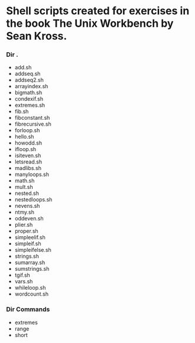 # Shell scripts created for exercises in the book The Unix Workbench by Sean Kross.

### Dir .

- add.sh
- addseq.sh
- addseq2.sh
- arrayindex.sh
- bigmath.sh
- condexif.sh
- extremes.sh
- fib.sh
- fibconstant.sh
- fibrecursive.sh
- forloop.sh
- hello.sh
- howodd.sh
- ifloop.sh
- isiteven.sh
- letsread.sh
- madlibs.sh
- manyloops.sh
- math.sh
- mult.sh
- nested.sh
- nestedloops.sh
- nevens.sh
- ntmy.sh
- oddeven.sh
- plier.sh
- proper.sh
- simpleelif.sh
- simpleif.sh
- simpleifelse.sh
- strings.sh
- sumarray.sh
- sumstrings.sh
- tgif.sh
- vars.sh
- whileloop.sh
- wordcount.sh

### Dir Commands

- extremes
- range
- short
